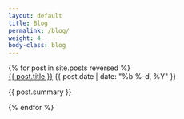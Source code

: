 ```yaml
---
layout: default
title: Blog
permalink: /blog/
weight: 4
body-class: blog
---
```


<div class="blog-post-container">
	{% for post in site.posts reversed %}
	  <div class="blog-post">
	    <a class="post-link" href="{{ post.url | prepend: site.baseurl }}">{{ post.title }}</a>
	    <span class="post-meta">{{ post.date | date: "%b %-d, %Y" }}</span>
	    <p>{{ post.summary }}</p>
	  </div>
	{% endfor %}
</div>